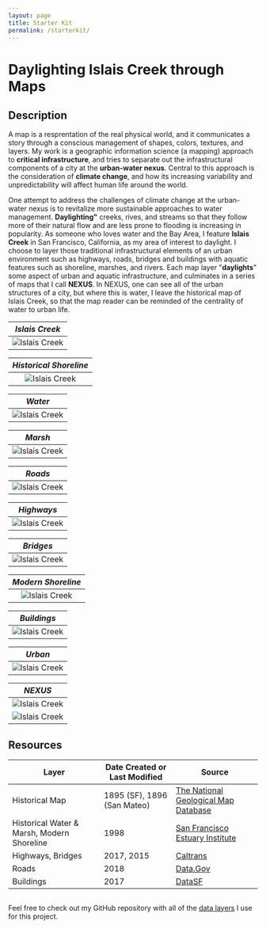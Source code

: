 ```yaml
---
layout: page
title: Starter Kit
permalink: /starterkit/
---
```


# Daylighting Islais Creek through Maps

## Description

A map is a resprentation of the real physical world, and it communicates a story through a conscious management of shapes, colors, textures, and layers. My work is a geographic information science (a mapping) approach to **critical infrastructure**, and tries to separate out the infrastructural components of a city at the **urban-water nexus**. Central to this approach is the consideration of **climate change**, and how its increasing variability and unpredictability will affect human life around the world.

One attempt to address the challenges of climate change at the urban-water nexus is to revitalize more sustainable approaches to water management. **Daylighting"** creeks, rives, and streams so that they follow more of their natural flow and are less prone to flooding is increasing in popularity. As someone who loves water and the Bay Area, I feature **Islais Creek** in San Francisco, California, as my area of interest to daylight. I choose to layer those traditional infrastructural elements of an urban environment such as highways, roads, bridges and buildings with aquatic features such as shoreline, marshes, and rivers. Each map layer "**daylights**" some aspect of urban and aquatic infrastructure, and culminates in a series of maps that I call **NEXUS**. In NEXUS, one can see all of the urban structures of a city, but where this is water, I leave the historical map of Islais Creek, so that the map reader can be reminded of the centrality of water to urban life.

| *Islais Creek* |
|:--:| 
| ![Islais Creek](https://raw.githubusercontent.com/sburtner/critical_infrastructure/master/images/outputs/a_historic_out.png) |

| *Historical Shoreline* |
|:--:| 
| ![Islais Creek](https://raw.githubusercontent.com/sburtner/critical_infrastructure/master/images/outputs/b_historic_in.png) |

| *Water* |
|:--:| 
| ![Islais Creek](https://raw.githubusercontent.com/sburtner/critical_infrastructure/master/images/outputs/c_historic_water.png) |

| *Marsh* |
|:--:| 
| ![Islais Creek](https://raw.githubusercontent.com/sburtner/critical_infrastructure/master/images/outputs/d_historic_marsh.png) |

| *Roads* |
|:--:| 
| ![Islais Creek](https://raw.githubusercontent.com/sburtner/critical_infrastructure/master/images/outputs/e_roads.png) |

| *Highways* |
|:--:| 
| ![Islais Creek](https://raw.githubusercontent.com/sburtner/critical_infrastructure/master/images/outputs/f_highways.png) |

| *Bridges* |
|:--:| 
| ![Islais Creek](https://raw.githubusercontent.com/sburtner/critical_infrastructure/master/images/outputs/g_bridges.png) |

| *Modern Shoreline* |
|:--:| 
| ![Islais Creek](https://raw.githubusercontent.com/sburtner/critical_infrastructure/master/images/outputs/h_shore_type.png) |

| *Buildings* |
|:--:| 
| ![Islais Creek](https://raw.githubusercontent.com/sburtner/critical_infrastructure/master/images/outputs/i_buildings.png) |

| *Urban* |
|:--:| 
| ![Islais Creek](https://raw.githubusercontent.com/sburtner/critical_infrastructure/master/images/outputs/j_sf_boundary.png) |

| *NEXUS* |
|:--:| 
| ![Islais Creek](https://raw.githubusercontent.com/sburtner/critical_infrastructure/master/images/outputs/k_nexus.png) |
| ![Islais Creek](https://raw.githubusercontent.com/sburtner/critical_infrastructure/master/images/outputs/animation.gif) |


## Resources

**Layer** | **Date Created or Last Modified** | **Source**
------------ | ------------- | -------------
Historical Map | 1895 (SF), 1896 (San Mateo) | [The National Geological Map Database](https://ngmdb.usgs.gov/ngmdb/ngmdb_home.html)
Historical Water & Marsh, Modern Shoreline | 1998 | [San Francisco Estuary Institute](http://www.sfei.org/content/ecoatlas-version-150b4-1998)
Highways, Bridges | 2017, 2015 | [Caltrans](http://www.dot.ca.gov/hq/tsip/gis/datalibrary/#Highway)
Roads | 2018 | [Data.Gov](https://catalog.data.gov/dataset/tiger-line-shapefile-2017-county-san-francisco-county-ca-all-roads-county-based-shapefile)
Buildings | 2017 | [DataSF](https://data.sfgov.org/Housing-and-Buildings/Building-Footprints/72ai-zege)

##

Feel free to check out my GitHub repository with all of the [data layers](https://github.com/sburtner/critical_infrastructure) I use for this project.
